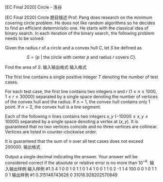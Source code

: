 



[EC Final 2020] Circle - 洛谷














[EC Final 2020] Circle
题目描述
Prof. Pang does research on the minimum covering circle problem. He does not like random algorithms so he decides to find an efficient deterministic one. He starts with the classical idea of binary search. In each iteration of the binary search, the following problem needs to be solved:

Given the radius $r$ of a circle and a convex hull $C$, let $S$ be defined as 

$$S=\{p\ |\  \text{the circle with center $p$ and radius $r$ covers $C$}\}.$$ 

Find the area of $S$.
输入输出格式
输入格式

The first line contains a single positive integer $T$ denoting the number of test cases.

For each test case, the first line contains two integers $n$ and $r$ ($1\le n\le 1000$, $1\le r\le 30000$) separated by a single space denoting the number of vertices of the convex hull and the radius. If $n=1$, the convex hull contains only $1$ point. If $n=2$, the convex hull is a line segment. 

Each of the following $n$ lines contains two integers $x, y$ ($-10000\le x, y\le 10000$) separated by a single space denoting a vertex at $(x, y)$. It is guaranteed that no two vertices coincide and no three vertices are collinear. Vertices are listed in counter-clockwise order.

It is guaranteed that the sum of $n$ over all test cases does not exceed $200000$.
输出格式

Output a single decimal indicating the answer. Your answer will be considered correct if the absolute or relative error is no more than $10^{-6}$.
输入输出样例
输入样例 #1
3
4 1
0 0
1 0
1 1
0 1
4 1
0 0
1 1
0 2
-1 1
4 100
0 0
1 0
1 1
0 1
输出样例 #1
0.315146743628
0
31016.928202570849







